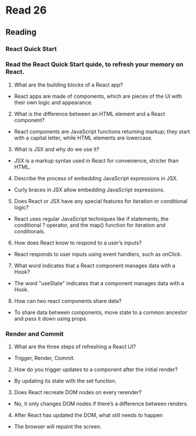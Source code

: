 # Read 26

## Reading
### React Quick Start

### Read the React Quick Start quide, to refresh your memory on React.

1. What are the building blocks of a React app?
- React apps are made of components, which are pieces of the UI with their own logic and appearance.

2. What is the difference between an HTML element and a React component?
- React components are JavaScript functions returning markup; they start with a capital letter, while HTML elements are lowercase.

3. What is JSX and why do we use it?
- JSX is a markup syntax used in React for convenience, stricter than HTML.

4. Describe the process of embedding JavaScript expressions in JSX.
- Curly braces in JSX allow embedding JavaScript expressions.

5. Does React or JSX have any special features for iteration or conditional logic?
- React uses regular JavaScript techniques like if statements, the conditional ? operator, and the map() function for iteration and conditionals.

6. How does React know to respond to a user’s inputs?
- React responds to user inputs using event handlers, such as onClick.

7. What word indicates that a React component manages data with a Hook?
- The word "useState" indicates that a component manages data with a Hook.

8. How can two react components share data?
- To share data between components, move state to a common ancestor and pass it down using props.

### Render and Commit

1. What are the three steps of refreshing a React UI?
- Trigger, Render, Commit.

2. How do you trigger updates to a component after the initial render?
- By updating its state with the set function.

3. Does React recreate DOM nodes on every rerender?
- No, it only changes DOM nodes if there’s a difference between renders.

4. After React has updated the DOM, what still needs to happen
- The browser will repaint the screen.

